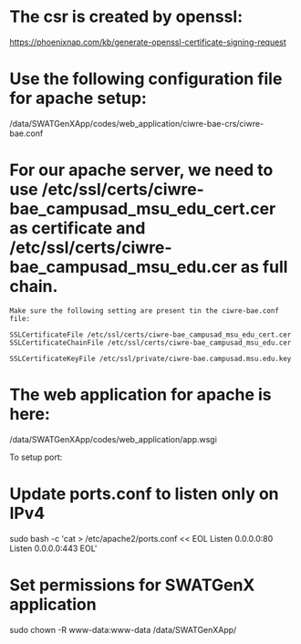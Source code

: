 # The csr is created by openssl:

https://phoenixnap.com/kb/generate-openssl-certificate-signing-request

# Use the following configuration file for apache setup:

/data/SWATGenXApp/codes/web_application/ciwre-bae-crs/ciwre-bae.conf


# For our apache server, we need to use /etc/ssl/certs/ciwre-bae_campusad_msu_edu_cert.cer as certificate and /etc/ssl/certs/ciwre-bae_campusad_msu_edu.cer as full chain. 

    Make sure the following setting are present tin the ciwre-bae.conf file:
 
    SSLCertificateFile /etc/ssl/certs/ciwre-bae_campusad_msu_edu_cert.cer
    SSLCertificateChainFile /etc/ssl/certs/ciwre-bae_campusad_msu_edu.cer
    
    SSLCertificateKeyFile /etc/ssl/private/ciwre-bae.campusad.msu.edu.key



# The web application for apache is here:

/data/SWATGenXApp/codes/web_application/app.wsgi



To setup port:

# Update ports.conf to listen only on IPv4
sudo bash -c 'cat > /etc/apache2/ports.conf << EOL
Listen 0.0.0.0:80
<IfModule ssl_module>
    Listen 0.0.0.0:443
</IfModule>
EOL'


# Set permissions for SWATGenX application

sudo chown -R www-data:www-data /data/SWATGenXApp/